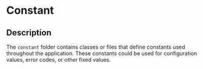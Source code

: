 # Constant

## Description
The `constant` folder contains classes or files that define constants used throughout the application.
These constants could be used for configuration values, error codes, or other fixed values.